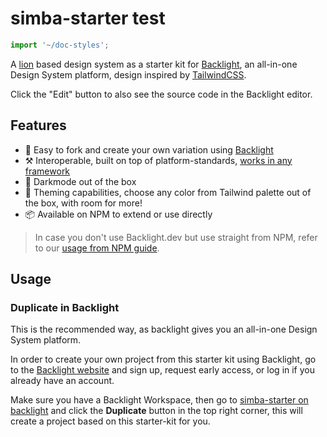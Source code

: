 # simba-starter test

```js script
import '~/doc-styles';
```

A [lion](https://lion-web.netlify.app/) based design system as a starter kit
for [Backlight](https://backlight.dev/), an all-in-one Design System platform,
design inspired by [TailwindCSS](https://tailwindcss.com/).

Click the "Edit" button to also see the source code in the Backlight editor.

## Features

- 🍴 Easy to fork and create your own variation using [Backlight](https://backlight.dev/)
- ⚒️ Interoperable, built on top of platform-standards, [works in any framework](https://custom-elements-everywhere.com/)
- 🌙 Darkmode out of the box
- 🦄 Theming capabilities, choose any color from Tailwind palette out of the box, with room for more!
- 📦 Available on NPM to extend or use directly

> In case you don't use Backlight.dev but use straight from NPM, refer to our [usage from NPM guide](https://github.com/divriots/starter-simba/blob/main/UsingNPM.md).

## Usage

### Duplicate in Backlight

This is the recommended way, as backlight gives you an all-in-one Design System platform.

In order to create your own project from this starter kit using Backlight, go to the [Backlight website](https://backlight.dev/) and sign up, request early access, or log in if you already have an account.

Make sure you have a Backlight Workspace, then go to [simba-starter on backlight](https://backlight.dev/edit/5vtJtbY04aoD1dGKcsu1) and click the **Duplicate** button in the top right corner, this will create a project based on this starter-kit for you.
